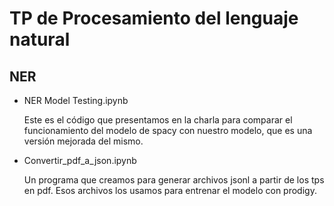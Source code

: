 # TP de Procesamiento del lenguaje natural
## NER 

* NER Model Testing.ipynb

  Este es el código que presentamos en la charla para comparar el funcionamiento del modelo de spacy con nuestro modelo, que es una versión mejorada del mismo.
  
* Convertir_pdf_a_json.ipynb

  Un programa que creamos para generar archivos jsonl a partir de los tps en pdf. Esos archivos los usamos para entrenar el modelo con prodigy.
